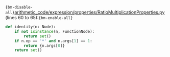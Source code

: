 `{bm-disable-all}`[arithmetic_code/expression/properties/RatioMultiplicationProperties.py](arithmetic_code/expression/properties/RatioMultiplicationProperties.py) (lines 60 to 65):`{bm-enable-all}`

```python
def identity(n: Node):
    if not isinstance(n, FunctionNode):
        return set()
    if n.op == '*' and n.args[1] == 1:
        return {n.args[0]}
    return set()
```